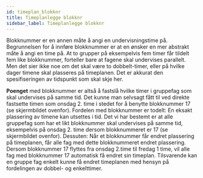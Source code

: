 ```yaml
---
id: timeplan_blokknr
title: Timeplanlegge blokknr
sidebar_label: Timeplanlegge blokknr
---
```


Blokknummer er en annen måte å angi en undervisningstime på. Begrunnelsen for å innføre blokknummer er at en ønsker en mer abstrakt måte å angi en time på. At to grupper på eksempelvis fem timer får tildelt fem like blokknummer, forteller bare at fagene skal undervises parallelt. Men det sier ikke noe om det skal være to dobbelt-timer, eller på hvilke dager timene skal plasseres på timeplanen. Det er akkurat den spesifiseringen av tidspunkt som skal skje her.

**Poenget** med blokknummer er altså å fastslå hvilke timer i gruppefag som skal undervises på samme tid. Det kunne man selvsagt fått til ved direkte fastsette timen som onsdag 2. time i stedet for å benytte blokknummer 17 (se skjermbildet ovenfor). Fordelen med blokknummer er todelt: En eksakt plassering av timene kan utsettes i tid. Det vi har bestemt er at alle gruppefag som har et likt blokknummer skal undervises på samme tid, eksempelvis på onsdag 2. time dersom blokknummeret er 17 (se skjermbildet ovenfor).   Dessuten: Når et blokknummer får endret plassering på timeplanen, får alle fag med dette blokknummeret endret plassering. Dersom blokknummer 17 flyttes fra onsdag 2.time til fredag 1 time, vil alle fag med blokknummer 17 automatisk få endret sin timeplan. Tilsvarende kan en gruppe fag enkelt kunne få endret timeplanen  med hensyn på fordelingen av dobbel- og enkelttimer. 
